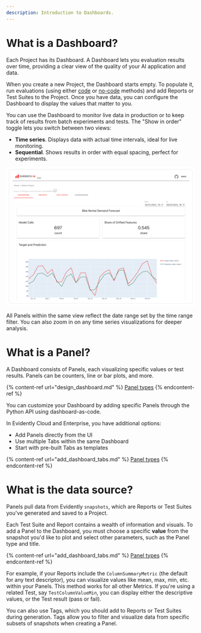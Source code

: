```yaml
---
description: Introduction to Dashboards.
---   
```


# What is a Dashboard?

Each Project has its Dashboard. A Dashboard lets you evaluation results over time, providing a clear view of the quality of your AI application and data.

When you create a new Project, the Dashboard starts empty. To populate it, run evaluations (using either [code](../evaluations/snapshots.md) or [no-code](../evaluations/no_code_evals.md) methods) and add Reports or Test Suites to the Project. Once you have data, you can configure the Dashboard to display the values that matter to you.

You can use the Dashboard to monitor live data in production or to keep track of results from batch experiments and tests. The "Show in order" toggle lets you switch between two views:
* **Time series**. Displays data with actual time intervals, ideal for live monitoring.
* **Sequential**. Shows results in order with equal spacing, perfect for experiments.

![](../.gitbook/assets/main/evidently_ml_monitoring_main.png)

All Panels within the same view reflect the date range set by the time range filter. You can also zoom in on any time series visualizations for deeper analysis.

# What is a Panel?

A Dashboard consists of Panels, each visualizing specific values or test results. Panels can be counters, line or bar plots, and more.

{% content-ref url="design_dashboard.md" %}
[Panel types](design_dashboard.md)
{% endcontent-ref %}

You can customize your Dashboard by adding specific Panels through the Python API using dashboard-as-code. 

In Evidently Cloud and Enterprise, you have additional options: 
* Add Panels directly from the UI
* Use multiple Tabs within the same Dashboard
* Start with pre-built Tabs as templates

{% content-ref url="add_dashboard_tabs.md" %}
[Panel types](add_dashboard_tabs.md)
{% endcontent-ref %}

# What is the data source?

Panels pull data from Evidently `snapshots`, which are Reports or Test Suites you've generated and saved to a Project.

Each Test Suite and Report contains a wealth of information and visuals. To add a Panel to the Dashboard, you must choose a specific **value** from the snapshot you'd like to plot and select other parameters, such as the Panel type and title.

{% content-ref url="add_dashboard_tabs.md" %}
[Panel types](design_dashboard_api.md)
{% endcontent-ref %}

For example, if your Reports include the `ColumnSummaryMetric` (the default for any text descriptor), you can visualize values like mean, max, min, etc. within your Panels. This method works for all other Metrics. If you're using a related Test, say `TestColumnValueMin`, you can display either the descriptive values, or the Test result (pass or fail).

You can also use Tags, which you should add to Reports or Test Suites during generation. Tags allow you to filter and visualize data from specific subsets of snapshots when creating a Panel.
